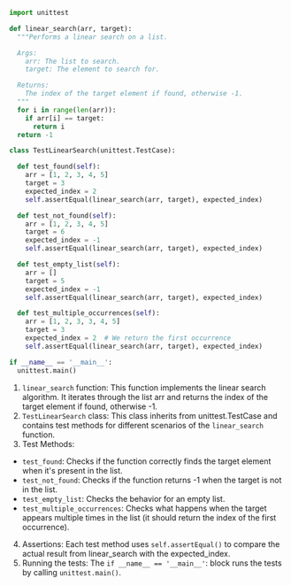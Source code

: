 ```python
import unittest

def linear_search(arr, target):
  """Performs a linear search on a list.

  Args:
    arr: The list to search.
    target: The element to search for.

  Returns:
    The index of the target element if found, otherwise -1.
  """
  for i in range(len(arr)):
    if arr[i] == target:
      return i
  return -1

class TestLinearSearch(unittest.TestCase):

  def test_found(self):
    arr = [1, 2, 3, 4, 5]
    target = 3
    expected_index = 2
    self.assertEqual(linear_search(arr, target), expected_index)

  def test_not_found(self):
    arr = [1, 2, 3, 4, 5]
    target = 6
    expected_index = -1
    self.assertEqual(linear_search(arr, target), expected_index)

  def test_empty_list(self):
    arr = []
    target = 5
    expected_index = -1
    self.assertEqual(linear_search(arr, target), expected_index)

  def test_multiple_occurrences(self):
    arr = [1, 2, 3, 3, 4, 5]
    target = 3
    expected_index = 2  # We return the first occurrence
    self.assertEqual(linear_search(arr, target), expected_index)

if __name__ == '__main__':
  unittest.main()
```

1. `linear_search` function: This function implements the linear search algorithm. It iterates through the list arr and returns the index of the target element if found, otherwise -1.
2. `TestLinearSearch` class: This class inherits from unittest.TestCase and contains test methods for different scenarios of the `linear_search` function.
3. Test Methods:
* `test_found`: Checks if the function correctly finds the target element when it's present in the list.
* `test_not_found`: Checks if the function returns -1 when the target is not in the list.
* `test_empty_list`: Checks the behavior for an empty list.
* `test_multiple_occurrences`: Checks what happens when the target appears multiple times in the list (it should return the index of the first occurrence).
4. Assertions: Each test method uses `self.assertEqual()` to compare the actual result from linear_search with the expected_index.
5. Running the tests: The `if __name__ == '__main__'`: block runs the tests by calling `unittest.main()`.